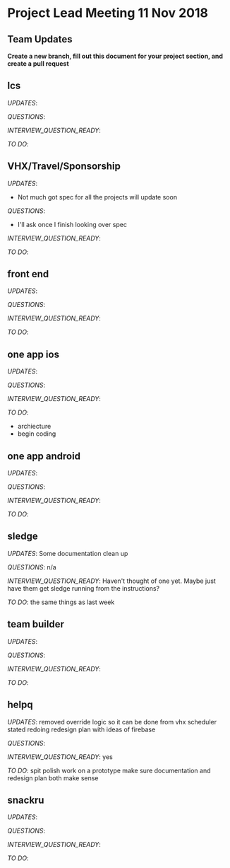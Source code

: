 # Project Lead Meeting 11 Nov 2018
## Team Updates

**Create a new branch, fill out this document for your project section, and create a pull request**

## lcs

_UPDATES_:

_QUESTIONS_:

_INTERVIEW_QUESTION_READY_:

[//]: # (don't actually put the question here)

_TO DO_:

## VHX/Travel/Sponsorship

_UPDATES_:
- Not much got spec for all the projects will update soon

_QUESTIONS_: 
- I'll ask once I finish looking over spec

_INTERVIEW_QUESTION_READY_:


[//]: # (don't actually put the question here)

_TO DO_:

## front end

_UPDATES_:

_QUESTIONS_:

_INTERVIEW_QUESTION_READY_:

[//]: # (don't actually put the question here)

_TO DO_:

## one app ios

_UPDATES_:

_QUESTIONS_:

_INTERVIEW_QUESTION_READY_:

[//]: # (don't actually put the question here)

_TO DO_:
- archiecture
- begin coding

## one app android

_UPDATES_:

_QUESTIONS_:

_INTERVIEW_QUESTION_READY_:

[//]: # (don't actually put the question here)

_TO DO_:

## sledge

_UPDATES_: Some documentation clean up

_QUESTIONS_: n/a

_INTERVIEW_QUESTION_READY_: Haven't thought of one yet. Maybe just have them get sledge running from the instructions?

[//]: # (don't actually put the question here)

_TO DO_: the same things as last week

## team builder

_UPDATES_:

_QUESTIONS_:

_INTERVIEW_QUESTION_READY_:

[//]: # (don't actually put the question here)

_TO DO_:

## helpq

_UPDATES_:
removed override logic so it can be done from vhx scheduler
stated redoing redesign plan with ideas of firebase

_QUESTIONS_:

_INTERVIEW_QUESTION_READY_:
yes

[//]: # (don't actually put the question here)

_TO DO_:
spit polish
work on a prototype
make sure documentation and redesign plan both make sense

## snackru

_UPDATES_:

_QUESTIONS_:

_INTERVIEW_QUESTION_READY_:

[//]: # (don't actually put the question here)

_TO DO_:
